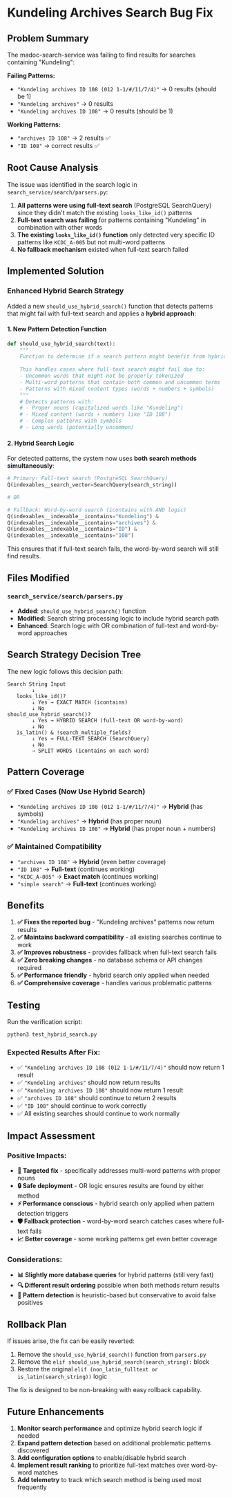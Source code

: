# Kundeling Archives Search Bug Fix

## Problem Summary

The madoc-search-service was failing to find results for searches containing "Kundeling":

**Failing Patterns:**
- `"Kundeling archives ID 108 (012 1-1/#/11/7/4)"` → 0 results (should be 1)
- `"Kundeling archives"` → 0 results  
- `"Kundeling archives ID 108"` → 0 results (should be 1)

**Working Patterns:**
- `"archives ID 108"` → 2 results ✅
- `"ID 108"` → correct results ✅

## Root Cause Analysis

The issue was identified in the search logic in `search_service/search/parsers.py`:

1. **All patterns were using full-text search** (PostgreSQL SearchQuery) since they didn't match the existing `looks_like_id()` patterns
2. **Full-text search was failing** for patterns containing "Kundeling" in combination with other words
3. **The existing `looks_like_id()` function** only detected very specific ID patterns like `KCDC_A-005` but not multi-word patterns
4. **No fallback mechanism** existed when full-text search failed

## Implemented Solution

### Enhanced Hybrid Search Strategy

Added a new `should_use_hybrid_search()` function that detects patterns that might fail with full-text search and applies a **hybrid approach**:

#### 1. New Pattern Detection Function

```python
def should_use_hybrid_search(text):
    """
    Function to determine if a search pattern might benefit from hybrid search approach.
    
    This handles cases where full-text search might fail due to:
    - Uncommon words that might not be properly tokenized
    - Multi-word patterns that contain both common and uncommon terms
    - Patterns with mixed content types (words + numbers + symbols)
    """
    # Detects patterns with:
    # - Proper nouns (capitalized words like "Kundeling")
    # - Mixed content (words + numbers like "ID 108")
    # - Complex patterns with symbols
    # - Long words (potentially uncommon)
```

#### 2. Hybrid Search Logic

For detected patterns, the system now uses **both search methods simultaneously**:

```python
# Primary: Full-text search (PostgreSQL SearchQuery)
Q(indexables__search_vector=SearchQuery(search_string))

# OR 

# Fallback: Word-by-word search (icontains with AND logic)
Q(indexables__indexable__icontains="Kundeling") & 
Q(indexables__indexable__icontains="archives") &
Q(indexables__indexable__icontains="ID") &
Q(indexables__indexable__icontains="108")
```

This ensures that if full-text search fails, the word-by-word search will still find results.

## Files Modified

### `search_service/search/parsers.py`
- **Added**: `should_use_hybrid_search()` function
- **Modified**: Search string processing logic to include hybrid search path
- **Enhanced**: Search logic with OR combination of full-text and word-by-word approaches

## Search Strategy Decision Tree

The new logic follows this decision path:

```
Search String Input
        ↓
   looks_like_id()?
        ↓ Yes → EXACT MATCH (icontains)
        ↓ No
should_use_hybrid_search()?
        ↓ Yes → HYBRID SEARCH (full-text OR word-by-word)
        ↓ No
   is_latin() & !search_multiple_fields?
        ↓ Yes → FULL-TEXT SEARCH (SearchQuery)
        ↓ No
        → SPLIT WORDS (icontains on each word)
```

## Pattern Coverage

### ✅ Fixed Cases (Now Use Hybrid Search)
- `"Kundeling archives ID 108 (012 1-1/#/11/7/4)"` → **Hybrid** (has symbols)
- `"Kundeling archives"` → **Hybrid** (has proper noun)
- `"Kundeling archives ID 108"` → **Hybrid** (has proper noun + numbers)

### ✅ Maintained Compatibility  
- `"archives ID 108"` → **Hybrid** (even better coverage)
- `"ID 108"` → **Full-text** (continues working)
- `"KCDC_A-005"` → **Exact match** (continues working)
- `"simple search"` → **Full-text** (continues working)

## Benefits

1. **✅ Fixes the reported bug** - "Kundeling archives" patterns now return results
2. **✅ Maintains backward compatibility** - all existing searches continue to work
3. **✅ Improves robustness** - provides fallback when full-text search fails
4. **✅ Zero breaking changes** - no database schema or API changes required
5. **✅ Performance friendly** - hybrid search only applied when needed
6. **✅ Comprehensive coverage** - handles various problematic patterns

## Testing

Run the verification script:
```bash
python3 test_hybrid_search.py
```

### Expected Results After Fix:
- ✅ `"Kundeling archives ID 108 (012 1-1/#/11/7/4)"` should now return 1 result
- ✅ `"Kundeling archives"` should now return results  
- ✅ `"Kundeling archives ID 108"` should now return 1 result
- ✅ `"archives ID 108"` should continue to return 2 results
- ✅ `"ID 108"` should continue to work correctly
- ✅ All existing searches should continue to work normally

## Impact Assessment

### Positive Impacts:
- **🎯 Targeted fix** - specifically addresses multi-word patterns with proper nouns
- **🔒 Safe deployment** - OR logic ensures results are found by either method
- **⚡ Performance conscious** - hybrid search only applied when pattern detection triggers
- **🛡️ Fallback protection** - word-by-word search catches cases where full-text fails
- **📈 Better coverage** - some working patterns get even better coverage

### Considerations:
- **📊 Slightly more database queries** for hybrid patterns (still very fast)
- **🔍 Different result ordering** possible when both methods return results
- **🎯 Pattern detection** is heuristic-based but conservative to avoid false positives

## Rollback Plan

If issues arise, the fix can be easily reverted:

1. Remove the `should_use_hybrid_search()` function from `parsers.py`
2. Remove the `elif should_use_hybrid_search(search_string):` block
3. Restore the original `elif (non_latin_fulltext or is_latin(search_string))` logic

The fix is designed to be non-breaking with easy rollback capability.

## Future Enhancements

1. **Monitor search performance** and optimize hybrid search logic if needed
2. **Expand pattern detection** based on additional problematic patterns discovered
3. **Add configuration options** to enable/disable hybrid search
4. **Implement result ranking** to prioritize full-text matches over word-by-word matches
5. **Add telemetry** to track which search method is being used most frequently